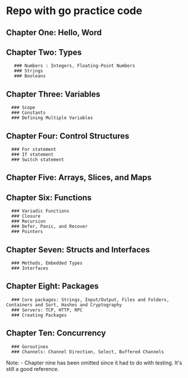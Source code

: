 # Repo with go practice code

## Chapter One: Hello, Word

## Chapter Two: Types
       ### Numbers : Integers, Floating-Point Numbers
       ### Strings
       ### Booleans

## Chapter Three: Variables
      ### Scope
      ### Constants
      ### Defining Multiple Variables

## Chapter Four: Control Structures
      ### For statement
      ### If statement
      ### Switch statement

## Chapter Five: Arrays, Slices, and Maps

## Chapter Six: Functions
      ### Variadic Functions
      ### Closure
      ### Recursion
      ### Defer, Panic, and Recover
      ### Pointers

## Chapter Seven: Structs and Interfaces
      ### Methods, Embedded Types
      ### Interfaces
      
## Chapter Eight: Packages
      ### Core packages: Strings, Input/Output, Files and Folders, Containers and Sort, Hashes and Cryptography
      ### Servers: TCP, HTTP, RPC
      ### Creating Packages

## Chapter Ten: Concurrency
      ### Goroutines
      ### Channels: Channel Direction, Select, Buffered Channels
      
Note: - Chapter nine has been omitted since it had to do with testing. It's still a good reference. 
